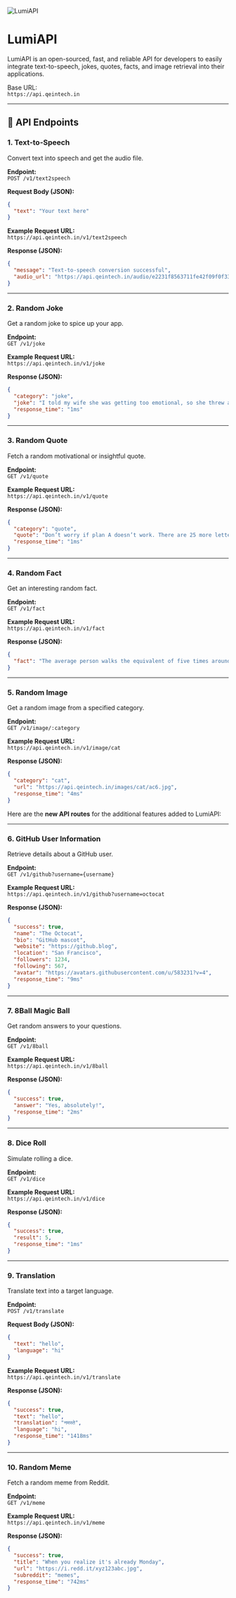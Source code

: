 ![LumiAPI](https://iili.io/2PfHIf4.md.png)

# LumiAPI

LumiAPI is an open-sourced, fast, and reliable API for developers to easily integrate text-to-speech, jokes, quotes, facts, and image retrieval into their applications. 

Base URL:  
`https://api.qeintech.in`

---

## 🚀 API Endpoints

### 1. **Text-to-Speech**  
Convert text into speech and get the audio file.

**Endpoint:**  
`POST /v1/text2speech`  

**Request Body (JSON):**  
```json
{
  "text": "Your text here"
}
```

**Example Request URL:**  
`https://api.qeintech.in/v1/text2speech`

**Response (JSON):**  
```json
{
  "message": "Text-to-speech conversion successful",
  "audio_url": "https://api.qeintech.in/audio/e2231f8563711fe42f09f0f333870589.mp3"
}
```

---

### 2. **Random Joke**  
Get a random joke to spice up your app.

**Endpoint:**  
`GET /v1/joke`

**Example Request URL:**  
`https://api.qeintech.in/v1/joke`

**Response (JSON):**  
```json
{
  "category": "joke",
  "joke": "I told my wife she was getting too emotional, so she threw a cup of tea at me. It was steeped in emotion",
  "response_time": "1ms"
}
```

---

### 3. **Random Quote**  
Fetch a random motivational or insightful quote.

**Endpoint:**  
`GET /v1/quote`

**Example Request URL:**  
`https://api.qeintech.in/v1/quote`

**Response (JSON):**  
```json
{
  "category": "quote",
  "quote": "Don’t worry if plan A doesn’t work. There are 25 more letters in the alphabet.",
  "response_time": "1ms"
}
```

---

### 4. **Random Fact**  
Get an interesting random fact.

**Endpoint:**  
`GET /v1/fact`

**Example Request URL:**  
`https://api.qeintech.in/v1/fact`

**Response (JSON):**  
```json
{
  "fact": "The average person walks the equivalent of five times around the Earth in a lifetime."
}
```

---

### 5. **Random Image**  
Get a random image from a specified category.

**Endpoint:**  
`GET /v1/image/:category`

**Example Request URL:**  
`https://api.qeintech.in/v1/image/cat`

**Response (JSON):**  
```json
{
  "category": "cat",
  "url": "https://api.qeintech.in/images/cat/ac6.jpg",
  "response_time": "4ms"
}
```
Here are the **new API routes** for the additional features added to LumiAPI:  

---

### **6. GitHub User Information**  
Retrieve details about a GitHub user.  

**Endpoint:**  
`GET /v1/github?username={username}`  

**Example Request URL:**  
`https://api.qeintech.in/v1/github?username=octocat`  

**Response (JSON):**  
```json
{
  "success": true,
  "name": "The Octocat",
  "bio": "GitHub mascot",
  "website": "https://github.blog",
  "location": "San Francisco",
  "followers": 1234,
  "following": 567,
  "avatar": "https://avatars.githubusercontent.com/u/583231?v=4",
  "response_time": "9ms"
}
```

---

### **7. 8Ball Magic Ball**  
Get random answers to your questions.  

**Endpoint:**  
`GET /v1/8ball`  

**Example Request URL:**  
`https://api.qeintech.in/v1/8ball`  

**Response (JSON):**  
```json
{
  "success": true,
  "answer": "Yes, absolutely!",
  "response_time": "2ms"
}
```

---

### **8. Dice Roll**  
Simulate rolling a dice.  

**Endpoint:**  
`GET /v1/dice`  

**Example Request URL:**  
`https://api.qeintech.in/v1/dice`  

**Response (JSON):**  
```json
{
  "success": true,
  "result": 5,
  "response_time": "1ms"
}
```

---

### **9. Translation**  
Translate text into a target language.  

**Endpoint:**  
`POST /v1/translate`  

**Request Body (JSON):**  
```json
{
  "text": "hello",
  "language": "hi"
}
```  

**Example Request URL:**  
`https://api.qeintech.in/v1/translate`  

**Response (JSON):**  
```json
{
  "success": true,
  "text": "hello",
  "translation": "नमस्ते",
  "language": "hi",
  "response_time": "1418ms"
}
```

---

### **10. Random Meme**  
Fetch a random meme from Reddit.  

**Endpoint:**  
`GET /v1/meme`  

**Example Request URL:**  
`https://api.qeintech.in/v1/meme`  

**Response (JSON):**  
```json
{
  "success": true,
  "title": "When you realize it's already Monday",
  "url": "https://i.redd.it/xyz123abc.jpg",
  "subreddit": "memes",
  "response_time": "742ms"
}
```
